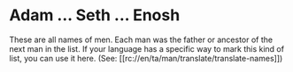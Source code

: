 # Adam ... Seth ... Enosh 

These are all names of men. Each man was the father or ancestor of the next man in the list. If your language has a specific way to mark this kind of list, you can use it here. (See: [[rc://en/ta/man/translate/translate-names]])

 